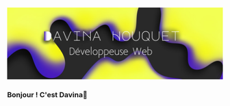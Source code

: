 ![](https://github.com/davinahouquet/davinahouquet/blob/main/cover1.jpg)

### Bonjour ! C'est Davina👋

